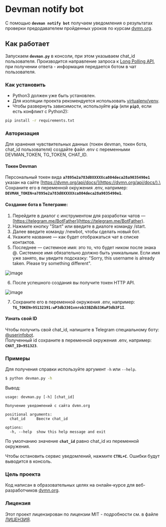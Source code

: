 # Devman notify bot 
С помощью **`devman notify bot`** получаем уведомления о результатах проверки предодавателем пройденных 
уроков по курсам  [dvmn.org](https://dvmn.org).  

## Как работает
Запускаем **`devman.py`** в консоли, при этом указываем chat_id пользователя. Производится направление запроса к [Long 
Polling API](https://dvmn.org/api/docs/), при получении ответа - информация передается ботом в чат пользователя. 

### Как установить
* Python3 должен уже быть установлен.
* Для изоляции проекта рекомендуется использовать [virtualenv/venv](https://docs.python.org/3/library/venv.html).
* Чтобы развернуть зависимости, используйте **`pip`** (или **`pip3`**, если есть конфликт с Python2):

```bash
pip install -r requirements.txt
```
### Авторизация
Для хранения чувствительных данных (токен devman, токен бота, chat_id пользователя) создайте файл .env 
с переменными DEVMAN_TOKEN, TG_TOKEN, CHAT_ID.

#### Токен Devman
Персональный токен вида **`a7895e2a783d0XXXXXca804deca28a9035490e1`** указан на 
сайте [https://dvmn.org/api/docs/](https://dvmn.org/api/docs/).\
Сохраните его в переменной окружения .env, например:
**```DEVMAN_TOKEN=a7895e2a783d0XXXXXca804deca28a9035490e1```**.

#### Создание бота в Телеграме:

1. Перейдите в диалог с инструментом для разработки чатов — [https://telegram.me/BotFather](https://telegram.me/BotFather).
2. Нажмите кнопку "Start" или введите в диалоге команду /start.
3. Далее введите команду /newbot, чтобы сделать новый бот.
4. Укажите название — как будет отображаться чат в списке контактов.
5. Последнее — системное имя: это то, что будет ником после знака @. 
Cистемное имя обязательно должно быть уникальным. Если имя уже занято, вы увидите подсказку: "Sorry, this username is already taken. 
Please try something different".

![image](https://developers.sber.ru/help/assets/ideal-img/telegram-chat-bot.32e2f94.941.png)

6. После успешного создания вы получите токен HTTP API. 

![image](https://developers.sber.ru/help/assets/ideal-img/ti1.12da233.939.png)

7. Сохраните его в переменной окружения .env, например:
**```TG_TOKEN=95132391:wP3db3301vnrob33BZdb33KwP3db3F1I```**.

#### Узнать свой ID
Чтобы получить свой chat_id, напишите в Telegram специальному боту: [@userinfobot](https://telegram.me/userinfobot).\
Полученный id сохраните в переменной окружения .env, например:
**```CHAT_ID=951323```**.

### Примеры
Для получения справки используйте аргумент ```-h``` или ```--help```.
 
```bash
$ python devman.py -h
```
Вывод:
```
usage: devman.py [-h] [chat_id]

Получение уведомлений с сайта dvmn.org

positional arguments:
  chat_id     Ввести chat_id

options:
  -h, --help  show this help message and exit
```
По умолчанию значение **`chat_id`** равно chat_id из переменной окружения.

Чтобы остановить сервис уведомлений, нажмите **`CTRL+C`**.
Ошибки будут выводится в консоль.

### Цель проекта

Код написан в образовательных целях на онлайн-курсе для веб-разработчиков [dvmn.org](https://dvmn.org).

### Лицензия

Этот проект лицензирован по лицензии MIT - подробности см. в файле [ЛИЦЕНЗИЯ](LICENSE).
